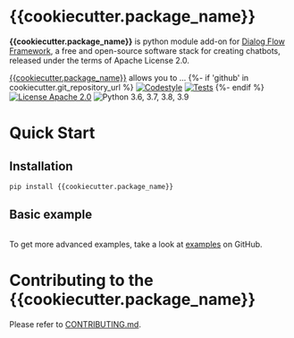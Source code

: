 
# {{cookiecutter.package_name}}

**{{cookiecutter.package_name}}** is python module add-on for [Dialog Flow Framework](https://github.com/deepmipt/dialog_flow_framework), a free and open-source software stack for creating chatbots, released under the terms of Apache License 2.0.


[{{cookiecutter.package_name}}](../..) allows you to ...
{%- if 'github' in cookiecutter.git_repository_url %}
[![Codestyle](../../../workflows/codestyle/badge.svg)](../../../actions)
[![Tests](../../../workflows/test_coverage/badge.svg)](../../../actions)
{%- endif %}
[![License Apache 2.0](https://img.shields.io/badge/license-Apache%202.0-blue.svg)](LICENSE)
![Python 3.6, 3.7, 3.8, 3.9](https://img.shields.io/badge/python-3.6%20%7C%203.7%20%7C%203.8%20%7C%203.9-green.svg)

<!-- TODO: uncomment one of these to add badges to your project description -->
<!-- [![Documentation Status](https://{{cookiecutter.package_slug}}.readthedocs.io/en/stable/?badge=stable)]() See readthedocs.io -->
<!-- [![Coverage Status]()]() See coveralls.io -->
<!-- [![PyPI](https://img.shields.io/pypi/v/{{cookiecutter.package_slug}})](https://pypi.org/project/{{cookiecutter.package_slug}}/) -->
<!-- [![Downloads](https://pepy.tech/badge/{{cookiecutter.package_slug}})](https://pepy.tech/project/{{cookiecutter.package_slug}}) -->

# Quick Start
## Installation
```bash
pip install {{cookiecutter.package_name}}
```

## Basic example
```python

```

To get more advanced examples, take a look at [examples](examples) on GitHub.

# Contributing to the {{cookiecutter.package_name}}

Please refer to [CONTRIBUTING.md](CONTRIBUTING.md).